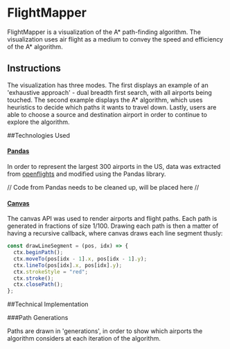 # FlightMapper

FlightMapper is a visualization of the A* path-finding algorithm.
The visualization uses air flight as a medium to convey the speed and
efficiency of the A* algorithm.  

## Instructions

The visualization has three modes.  The first displays an example of
an 'exhaustive approach' - dual breadth first search, with all airports
being touched.  The second example displays the A* algorithm, which uses
heuristics to decide which paths it wants to travel down.  Lastly,
users are able to choose a source and destination airport in order
to continue to explore the algorithm.

##Technologies Used

#### [Pandas](http://pandas.pydata.org/)

In order to represent the largest 300 airports in the US, data was
extracted from [openflights](http://openflights.org/data.html) and
modified using the Pandas library.  

// Code from Pandas needs to be cleaned up, will be placed here //

#### [Canvas](https://developer.mozilla.org/en-US/docs/Web/API/Canvas_API)

The canvas API was used to render airports and flight paths.  Each path
is generated in fractions of size 1/100.  Drawing each path is then a
matter of having a recursive callback, where canvas draws each line
segment thusly:

```javascript
const drawLineSegment = (pos, idx) => {
  ctx.beginPath();
  ctx.moveTo(pos[idx - 1].x, pos[idx - 1].y);
  ctx.lineTo(pos[idx].x, pos[idx].y);
  ctx.strokeStyle = "red";
  ctx.stroke();
  ctx.closePath();
};
```

##Technical Implementation

###Path Generations

Paths are drawn in 'generations', in order to show which airports
the algorithm considers at each iteration of the algorithm.  
